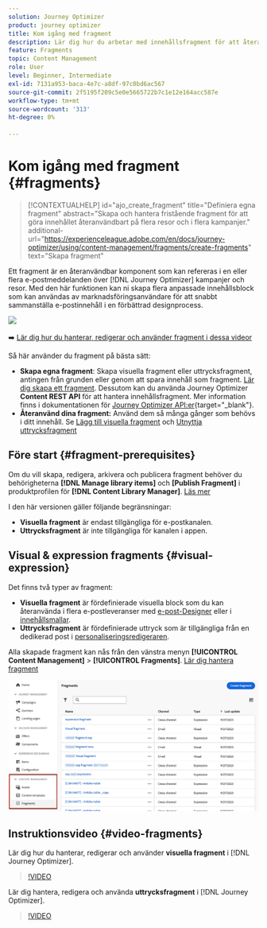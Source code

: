 ```yaml
---
solution: Journey Optimizer
product: journey optimizer
title: Kom igång med fragment
description: Lär dig hur du arbetar med innehållsfragment för att återanvända innehåll i Journey Optimizer kampanjer och resor
feature: Fragments
topic: Content Management
role: User
level: Beginner, Intermediate
exl-id: 7131a953-baca-4e7c-a8df-97c0bd6ac567
source-git-commit: 2f5195f209c5e0e5665722b7c1e12e164acc587e
workflow-type: tm+mt
source-wordcount: '313'
ht-degree: 0%

---
```


# Kom igång med fragment {#fragments}

>[!CONTEXTUALHELP]
>id="ajo_create_fragment"
>title="Definiera egna fragment"
>abstract="Skapa och hantera fristående fragment för att göra innehållet återanvändbart på flera resor och i flera kampanjer."
>additional-url="https://experienceleague.adobe.com/en/docs/journey-optimizer/using/content-management/fragments/create-fragments" text="Skapa fragment"

Ett fragment är en återanvändbar komponent som kan refereras i en eller flera e-postmeddelanden över [!DNL Journey Optimizer] kampanjer och resor. Med den här funktionen kan ni skapa flera anpassade innehållsblock som kan användas av marknadsföringsanvändare för att snabbt sammanställa e-postinnehåll i en förbättrad designprocess.

![](../rn/assets/do-not-localize/fragments.gif)

➡️ [Lär dig hur du hanterar, redigerar och använder fragment i dessa videor](#video-fragments)

Så här använder du fragment på bästa sätt:

* **Skapa egna fragment**: Skapa visuella fragment eller uttrycksfragment, antingen från grunden eller genom att spara innehåll som fragment. [Lär dig skapa ett fragment](#create-fragments). Dessutom kan du använda Journey Optimizer **Content REST API** för att hantera innehållsfragment. Mer information finns i dokumentationen för [Journey Optimizer API:er](https://developer.adobe.com/journey-optimizer-apis/references/content/){target="_blank"}.
* **Återanvänd dina fragment:** Använd dem så många gånger som behövs i ditt innehåll. Se [Lägg till visuella fragment](../email/use-visual-fragments.md) och [Utnyttja uttrycksfragment](../personalization/use-expression-fragments.md)

## Före start {#fragment-prerequisites}

Om du vill skapa, redigera, arkivera och publicera fragment behöver du behörigheterna **[!DNL Manage library items]** och **[Publish Fragment]** i produktprofilen för **[!DNL Content Library Manager]**. [Läs mer](../administration/ootb-product-profiles.md#content-library-manager)

I den här versionen gäller följande begränsningar:

* **Visuella fragment** är endast tillgängliga för e-postkanalen.
* **Uttrycksfragment** är inte tillgängliga för kanalen i appen.

## Visual &amp; expression fragments {#visual-expression}

Det finns två typer av fragment:

* **Visuella fragment** är fördefinierade visuella block som du kan återanvända i flera e-postleveranser med [e-post-Designer](../email/get-started-email-design.md) eller i [innehållsmallar](../email/use-email-templates.md).
* **Uttrycksfragment** är fördefinierade uttryck som är tillgängliga från en dedikerad post i [personaliseringsredigeraren](../personalization/personalization-build-expressions.md).

Alla skapade fragment kan nås från den vänstra menyn **[!UICONTROL Content Management]** > **[!UICONTROL Fragments]**. [Lär dig hantera fragment](../content-management/manage-fragments.md)

![](assets/fragment-list.png)

## Instruktionsvideo {#video-fragments}

Lär dig hur du hanterar, redigerar och använder **visuella fragment** i [!DNL Journey Optimizer].

>[!VIDEO](https://video.tv.adobe.com/v/3419932/?quality=12)

Lär dig hantera, redigera och använda **uttrycksfragment** i [!DNL Journey Optimizer].

>[!VIDEO](https://video.tv.adobe.com/v/3424587/?quality=12)
